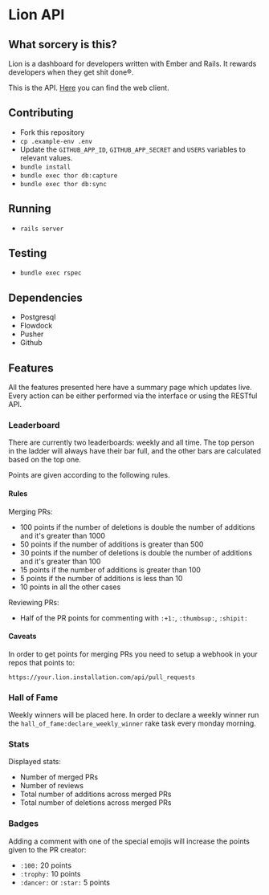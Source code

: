 # Lion API

## What sorcery is this?

Lion is a dashboard for developers written with Ember and Rails.
It rewards developers when they get shit done®.

This is the API. [Here](https://github.com/alphasights/lion) you can find the web client.

## Contributing

- Fork this repository
- `cp .example-env .env`
- Update the `GITHUB_APP_ID`, `GITHUB_APP_SECRET` and `USERS` variables to relevant values.
- `bundle install`
- `bundle exec thor db:capture`
- `bundle exec thor db:sync`

## Running
- `rails server`

## Testing
- `bundle exec rspec`

## Dependencies

- Postgresql
- Flowdock
- Pusher
- Github

## Features

All the features presented here have a summary page which updates live.
Every action can be either performed via the interface or using the RESTful API.

### Leaderboard

There are currently two leaderboards: weekly and all time. The top person in the ladder will always have their bar full, and the other bars are calculated based on the top one.

Points are given according to the following rules.

#### Rules

Merging PRs:

- 100 points if the number of deletions is double the number of additions and it's greater than 1000
- 50 points if the number of additions is greater than 500
- 30 points if the number of deletions is double the number of additions and it's greater than 100
- 15 points if the number of additions is greater than 100
- 5 points if the number of additions is less than 10
- 10 points in all the other cases

Reviewing PRs:

- Half of the PR points for commenting with `:+1:`, `:thumbsup:`, `:shipit:`

#### Caveats

In order to get points for merging PRs you need to setup a webhook in your repos that points to:

```
https://your.lion.installation.com/api/pull_requests
```

### Hall of Fame

Weekly winners will be placed here.
In order to declare a weekly winner run the `hall_of_fame:declare_weekly_winner` rake task every monday morning.

### Stats

Displayed stats:

- Number of merged PRs
- Number of reviews
- Total number of additions across merged PRs
- Total number of deletions across merged PRs

### Badges

Adding a comment with one of the special emojis will increase the points given to the PR creator:

- `:100:` 20 points
- `:trophy:` 10 points
- `:dancer:` or `:star:` 5 points
